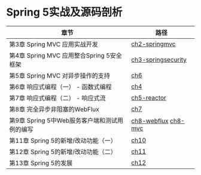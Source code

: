 # Spring 5实战及源码剖析


| 章节 | 路径 |
| --- | --- |
| 第3章 Spring MVC 应用实战开发 | [ch2-springmvc](https://github.com/zhaomo08/spring-five-course/tree/main/ch2-springmvc) |
| 第4章 Spring MVC 应用整合Spring 5安全框架 | [ch3-springsecurity](https://github.com/zhaomo08/spring-five-course/tree/main/ch3-springsecurity) |
| 第5章 Spring MVC 对异步操作的支持 | [ch6](https://github.com/zhaomo08/spring-five-course/tree/main/ch6) |
| 第6章 响应式编程（一） - 函数式编程 | [ch4](https://github.com/zhaomo08/spring-five-course/tree/main/ch4) |
| 第7章 响应式编程（二） - 响应式流 | [ch5-reactor](https://github.com/zhaomo08/spring-five-course/tree/main/ch5-reactor) |
| 第8章 完全异步非阻塞的WebFlux | [ch7](https://github.com/zhaomo08/spring-five-course/tree/main/ch7) |
| 第9章 Spring 5中Web服务客户端和测试用例的编写 | [ch8-webflux](https://github.com/zhaomo08/spring-five-course/tree/main/ch8-webflux) [ch8-mvc](https://github.com/zhaomo08/spring-five-course/tree/main/ch8-mvc) |
| 第11章 Spring 5的新增/改动功能（一）| [ch10](https://github.com/zhaomo08/spring-five-course/tree/main/ch10) |
| 第12章 Spring 5的新增/改动功能（二）| [ch11](https://github.com/zhaomo08/spring-five-course/tree/main/ch11) |
| 第13章 Spring 5的发展 | [ch12](https://github.com/zhaomo08/spring-five-course/tree/main/ch12) |


